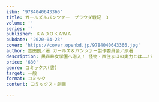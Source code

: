 ```yaml
---
isbn: '9784040643366'
title: ガールズ＆パンツァー　プラウダ戦記　3
volume: ''
series: ''
publisher: ＫＡＤＯＫＡＷＡ
pubdate: '2020-04-23'
cover: 'https://cover.openbd.jp/9784040643366.jpg'
author: 吉田創／著 ガールズ＆パンツァー製作委員会／原著
description: 黒森峰女学園へ潜入！ 怪物・西住まほの実力とは……!?
price: '630'
genre: コミックス(書)
target: 一般
format: コミック
content: コミックス・劇画

---
```

